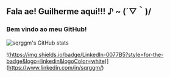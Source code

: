 ## Fala ae! Guilherme aqui!!!   ♪ ~ (´▽｀)/
### Bem vindo ao meu GitHub!

![sqrggm's GitHub stats](https://github-readme-stats.vercel.app/api?username=sqrggm&theme=ocean_dark)

!(https://img.shields.io/badge/LinkedIn-0077B5?style=for-the-badge&logo=linkedin&logoColor=white)](https://www.linkedin.com/in/sqrggm/)


